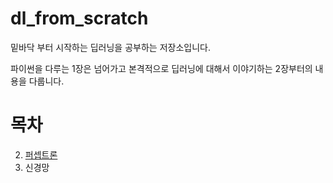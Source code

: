 # dl_from_scratch
밑바닥 부터 시작하는 딥러닝을 공부하는 저장소입니다.

파이썬을 다루는 1장은 넘어가고 본격적으로 딥러닝에 대해서 이야기하는 2장부터의 내용을 다룹니다.

# 목차
2. [퍼셉트론]()
3. 신경망
